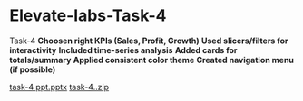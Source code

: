 # Elevate-labs-Task-4
Task-4
**Choosen right KPIs (Sales, Profit, Growth)**
**Used slicers/filters for interactivity**
**Included time-series analysis**
**Added cards for totals/summary**
**Applied consistent color theme**
**Created navigation menu (if possible)**

[task-4 ppt.pptx](https://github.com/user-attachments/files/20256505/task-4.ppt.pptx)
[task-4..zip](https://github.com/user-attachments/files/20256535/task-4.zip)
